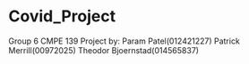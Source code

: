 # Covid_Project

Group 6 CMPE 139 Project by:
Param Patel(012421227)
Patrick Merrill(00972025)
Theodor Bjoernstad(014565837)
